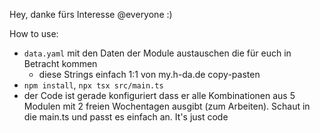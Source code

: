 Hey, danke fürs Interesse @everyone :)

How to use:
- `data.yaml` mit den Daten der Module austauschen die für euch in Betracht kommen
  - diese Strings einfach 1:1 von my.h-da.de copy-pasten
- `npm install`, `npx tsx src/main.ts`
- der Code ist gerade konfiguriert dass er alle Kombinationen aus 5 Modulen mit 2 freien Wochentagen ausgibt (zum Arbeiten). Schaut in die main.ts und passt es einfach an. It's just code
